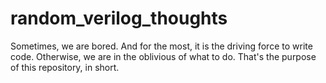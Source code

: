 # random_verilog_thoughts
Sometimes, we are bored. And for the most, it is the driving force to write code. Otherwise, we are in the oblivious of what to do. That's the purpose of this repository, in short.
